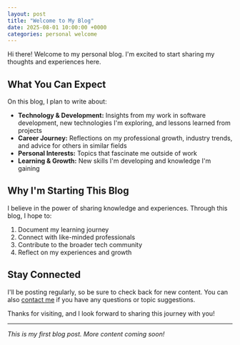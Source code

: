 ```yaml
---
layout: post
title: "Welcome to My Blog"
date: 2025-08-01 10:00:00 +0000
categories: personal welcome
---
```


Hi there! Welcome to my personal blog. I'm excited to start sharing my thoughts and experiences here.

## What You Can Expect

On this blog, I plan to write about:

- **Technology & Development:** Insights from my work in software development, new technologies I'm exploring, and lessons learned from projects
- **Career Journey:** Reflections on my professional growth, industry trends, and advice for others in similar fields
- **Personal Interests:** Topics that fascinate me outside of work
- **Learning & Growth:** New skills I'm developing and knowledge I'm gaining

## Why I'm Starting This Blog

I believe in the power of sharing knowledge and experiences. Through this blog, I hope to:

1. Document my learning journey
2. Connect with like-minded professionals
3. Contribute to the broader tech community
4. Reflect on my experiences and growth

## Stay Connected

I'll be posting regularly, so be sure to check back for new content. You can also [contact me](/contact/) if you have any questions or topic suggestions.

Thanks for visiting, and I look forward to sharing this journey with you!

---

*This is my first blog post. More content coming soon!*
